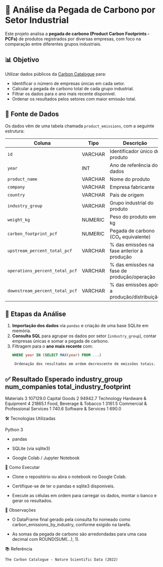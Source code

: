 # 🌱 Análise da Pegada de Carbono por Setor Industrial

Este projeto analisa a **pegada de carbono (Product Carbon Footprints - PCFs)** de produtos registrados por diversas empresas, com foco na comparação entre diferentes grupos industriais.

## 📊 Objetivo

Utilizar dados públicos da [Carbon Catalogue](https://www.nature.com/articles/s41597-022-01178-9) para:
- Identificar o número de empresas únicas em cada setor.
- Calcular a pegada de carbono total de cada grupo industrial.
- Filtrar os dados para o ano mais recente disponível.
- Ordenar os resultados pelos setores com maior emissão total.

## 🧮 Fonte de Dados

Os dados vêm de uma tabela chamada `product_emissions`, com a seguinte estrutura:

| Coluna                         | Tipo     | Descrição                                         |
|-------------------------------|----------|--------------------------------------------------|
| `id`                          | VARCHAR  | Identificador único do produto                   |
| `year`                        | INT      | Ano de referência dos dados                      |
| `product_name`                | VARCHAR  | Nome do produto                                  |
| `company`                     | VARCHAR  | Empresa fabricante                               |
| `country`                     | VARCHAR  | País de origem                                   |
| `industry_group`              | VARCHAR  | Grupo industrial do produto                      |
| `weight_kg`                   | NUMERIC  | Peso do produto em kg                            |
| `carbon_footprint_pcf`        | NUMERIC  | Pegada de carbono (CO₂ equivalente)              |
| `upstream_percent_total_pcf` | VARCHAR  | % das emissões na fase anterior à produção       |
| `operations_percent_total_pcf`| VARCHAR | % das emissões na fase de produção/operação      |
| `downstream_percent_total_pcf`| VARCHAR | % das emissões após a produção/distribuição      |

## 🧠 Etapas da Análise

1. **Importação dos dados** via `pandas` e criação de uma base SQLite em memória.
2. **Consulta SQL** para agrupar os dados por setor (`industry_group`), contar empresas únicas e somar a pegada de carbono.
3. Filtragem para o **ano mais recente** com:
   ```sql
   WHERE year IN (SELECT MAX(year) FROM ...)

    Ordenação dos resultados em ordem decrescente de emissões totais.

✅ Resultado Esperado
industry_group                      num_companies    total_industry_footprint
-------------------------------------------------------------------------------
Materials                           3                107129.0
Capital Goods                       2                94942.7
Technology Hardware & Equipment     4                21865.1
Food, Beverage & Tobacco           1                3161.5
Commercial & Professional Services  1                740.6
Software & Services                1                690.0

🛠️ Tecnologias Utilizadas

Python 3

- pandas

- SQLite (via sqlite3)

- Google Colab / Jupyter Notebook

📁 Como Executar

- Clone o repositório ou abra o notebook no Google Colab.

- Certifique-se de ter o pandas e sqlite3 disponíveis.

- Execute as células em ordem para carregar os dados, montar o banco e gerar os resultados.

📌 Observações

- O DataFrame final gerado pela consulta foi nomeado como carbon_emissions_by_industry, conforme exigido na tarefa.

- As somas da pegada de carbono são arredondadas para uma casa decimal com ROUND(SUM(...), 1).

📚 Referência

    The Carbon Catalogue - Nature Scientific Data (2022)